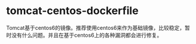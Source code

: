 # tomcat-centos-dockerfile
Tomcat基于centos6的镜像。推荐使用centos6来作为基础镜像，比较稳定，暂时没有什么问题。并且在基于centos6上的各种漏洞都会进行修复。
